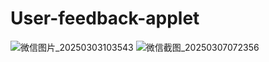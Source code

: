 # User-feedback-applet
![微信图片_20250303103543](https://github.com/user-attachments/assets/7790eab3-ce8a-4866-8f1f-2d7ee67712af)
![微信截图_20250307072356](https://github.com/user-attachments/assets/0a97f906-10a9-475d-a03a-bd62dc2ac22c)
